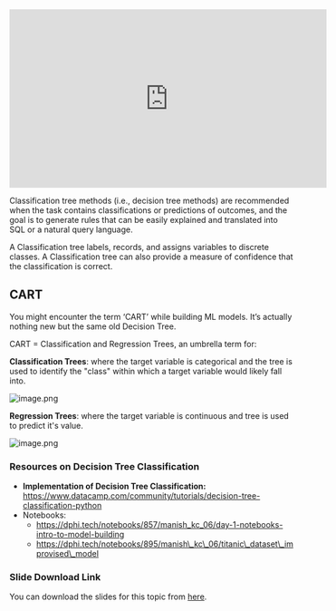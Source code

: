 <iframe width="560" height="315" src="https://www.youtube.com/embed/PHxYNGo8NcI" title="YouTube video player" frameborder="0" allow="accelerometer; autoplay; clipboard-write; encrypted-media; gyroscope; picture-in-picture" allowfullscreen></iframe>












Classification tree methods (i.e., decision tree methods) are recommended when the task contains classifications or predictions of outcomes, and the goal is to generate rules that can be easily explained and translated into SQL or a natural query language.

A Classification tree labels, records, and assigns variables to discrete classes. A Classification tree can also provide a measure of confidence that the classification is correct.

## CART

You might encounter the term ‘CART’ while building ML models. It’s actually nothing new but the same old Decision Tree.

CART = Classification and Regression Trees, an umbrella term for:

**Classification Trees**: where the target variable is categorical and the tree is used to identify the "class" within which a target variable would likely fall into.




![image.png](https://dphi-live.s3.amazonaws.com/media_uploads/image_fcd1bd17d91540eb93198e8f8c827b04.png)




**Regression Trees**: where the target variable is continuous and tree is used to predict it's value.




![image.png](https://dphi-live.s3.amazonaws.com/media_uploads/image_64eac3fc4ba74e1dbb5c7701626c03d5.png)





### Resources on Decision Tree Classification

* **Implementation of Decision Tree Classification:** https://www.datacamp.com/community/tutorials/decision-tree-classification-python
* Notebooks:  
  * https://dphi.tech/notebooks/857/manish_kc_06/day-1-notebooks-intro-to-model-building
  * https://dphi.tech/notebooks/895/manish\_kc\_06/titanic\_dataset\_improvised\_model

### Slide Download Link

You can download the slides for this topic from [here](https://docs.google.com/presentation/d/10bDZPbCa--g0jraKUqvlD-56Ib\_\_osWbPWS4xJ4AYpk/edit?usp=sharing).